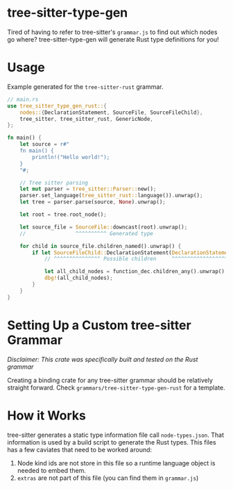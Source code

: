 # tree-sitter-type-gen

Tired of having to refer to tree-sitter's `grammar.js` to find out which nodes go where? tree-sitter-type-gen will generate Rust type definitions for you!

# Usage

Example generated for the `tree-sitter-rust` grammar.
```rust
// main.rs
use tree_sitter_type_gen_rust::{
    nodes::{DeclarationStatement, SourceFile, SourceFileChild},
    tree_sitter, tree_sitter_rust, GenericNode,
};

fn main() {
    let source = r#"
    fn main() {
        println!("Hello world!");
    }
    "#;

    // Tree sitter parsing
    let mut parser = tree_sitter::Parser::new();
    parser.set_language(tree_sitter_rust::language()).unwrap();
    let tree = parser.parse(source, None).unwrap();

    let root = tree.root_node();

    let source_file = SourceFile::downcast(root).unwrap();
    //                ^^^^^^^^^^ Generated type

    for child in source_file.children_named().unwrap() {
        if let SourceFileChild::DeclarationStatement(DeclarationStatement::FunctionItem(function_dec)) = child {
            // ^^^^^^^^^^^^^^^ Possible children     ^^^^^^^^^^^^^^^^^^^^ Generated subtype

            let all_child_nodes = function_dec.children_any().unwrap();
            dbg!(all_child_nodes);
        }
    }
}
```

# Setting Up a Custom tree-sitter Grammar

_Disclaimer: This crate was specifically built and tested on the Rust grammar_

Creating a binding crate for any tree-sitter grammar should be relatively straight forward. Check `grammars/tree-sitter-type-gen-rust` for a template.


# How it Works
tree-sitter generates a static type information file call `node-types.json`. That information is used by a build script to generate the Rust types. This files has a few caviates that need to be worked around:
1. Node kind ids are not store in this file so a runtime language object is needed to embed them.
2. `extras` are not part of this file (you can find them in `grammar.js`)
